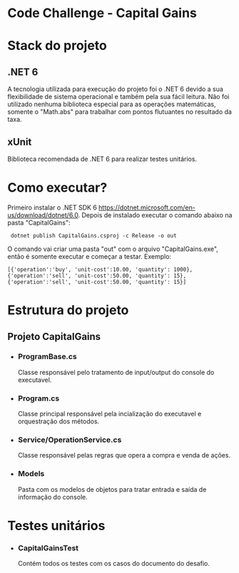 # Code Challenge - Capital Gains

# Stack do projeto
  
## .NET 6
   A tecnologia utilizada para execução do projeto foi o .NET 6 devido a sua flexibilidade de sistema operacional e também pela sua fácil leitura. Não foi utilizado nenhuma biblioteca especial para as operações matemáticas, somente o "Math.abs" para trabalhar com pontos flutuantes no resultado da taxa.
  
## xUnit
  Biblioteca recomendada de .NET 6 para realizar testes unitários.
  
# Como executar?

Primeiro instalar o .NET SDK 6 https://dotnet.microsoft.com/en-us/download/dotnet/6.0.
Depois de instalado executar o comando abaixo na pasta "CapitalGains":
     
     dotnet publish CapitalGains.csproj -c Release -o out
O comando vai criar uma pasta "out" com o arquivo "CapitalGains.exe", então é somente executar e começar a testar.
Exemplo:
   
    [{'operation':'buy', 'unit-cost':10.00, 'quantity': 1000},{'operation':'sell', 'unit-cost':50.00, 'quantity': 15},{'operation':'sell', 'unit-cost':50.00, 'quantity': 15}]


# Estrutura do projeto

  ## Projeto CapitalGains
  
- ### ProgramBase.cs 
    Classe responsável pelo tratamento de input/output do console do executavel.
- ### Program.cs
    Classe principal responsável pela incialização do executavel e orquestração dos métodos.

- ### Service/OperationService.cs
    Classe responsável pelas regras que opera a compra e venda de ações.

- ### Models
    Pasta com os modelos de objetos para tratar entrada e saída de informação do console.

# Testes unitários
- ### CapitalGainsTest
    Contém todos os testes com os casos do documento do desafio.

